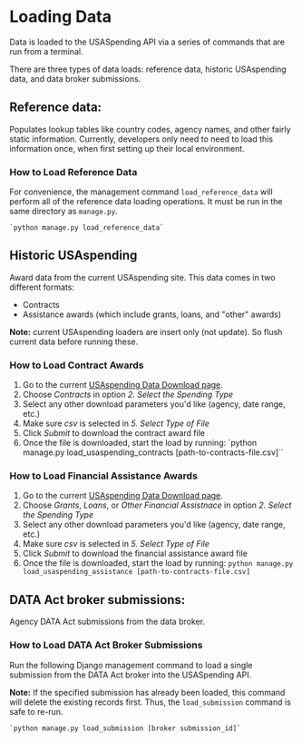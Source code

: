 # Loading Data

Data is loaded to the USASpending API via a series of commands that are run from a terminal.

There are three types of data loads: reference data, historic USAspending data, and data broker submissions.

## Reference data:
Populates lookup tables like country codes, agency names, and other fairly static information. Currently, developers only need to need to load this information once, when first setting up their local environment.

### How to Load Reference Data
For convenience, the management command `load_reference_data` will perform all of the reference data loading operations. It must be run in the same directory as `manage.py`.

    `python manage.py load_reference_data`

## Historic USAspending
Award data from the current USAspending site. This data comes in two different formats:
* Contracts
* Assistance awards (which include grants, loans, and "other" awards)

**Note:** current USAspending loaders are insert only (not update). So flush current data before running these.

### How to Load Contract Awards
1. Go to the current [USAspending Data Download page](https://www.usaspending.gov/DownloadCenter/Pages/DataDownload.aspx).
2. Choose _Contracts_ in option _2. Select the Spending Type_
3. Select any other download parameters you'd like (agency, date range, etc.)
4. Make sure _csv_ is selected in _5. Select Type of File_
5. Click _Submit_ to download the contract award file
6. Once the file is downloaded, start the load by running:
        `python manage.py load_usaspending_contracts [path-to-contracts-file.csv]``


### How to Load Financial Assistance Awards
1. Go to the current [USAspending Data Download page](https://www.usaspending.gov/DownloadCenter/Pages/DataDownload.aspx).
2. Choose _Grants_, _Loans_, or _Other Financial Assistnace_ in option _2. Select the Spending Type_
3. Select any other download parameters you'd like (agency, date range, etc.)
4. Make sure _csv_ is selected in _5. Select Type of File_
5. Click _Submit_ to download the financial assistance award file
6. Once the file is downloaded, start the load by running:
        `python manage.py load_usaspending_assistance [path-to-contracts-file.csv]`


## DATA Act broker submissions:
Agency DATA Act submissions from the data broker.


### How to Load DATA Act Broker Submissions

Run the following Django management command to load a single submission from the DATA Act broker into the USASpending API.

**Note:** If the specified submission has already been loaded, this command will delete the existing records first. Thus, the `load_submission` command is safe to re-run.

    `python manage.py load_submission [broker submission_id]`
